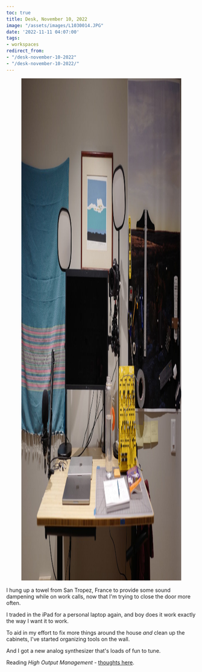 ```yaml
---
toc: true
title: Desk, November 10, 2022
image: "/assets/images/L1030014.JPG"
date: '2022-11-11 04:07:00'
tags:
- workspaces
redirect_from:
- "/desk-november-10-2022"
- "/desk-november-10-2022/"
---
```


<figure class="kg-card kg-image-card kg-width-full"><img src="/assets/images/L1030014-1.JPG" class="kg-image" alt  width="2000" height="1333" ></figure>

I hung up a towel from San Tropez, France to provide some sound dampening while on work calls, now that I'm trying to close the door more often.

I traded in the iPad for a personal laptop again, and boy does it work exactly the way I want it to work.

To aid in my effort to fix more things around the house _and_ clean up the cabinets, I've started organizing tools on the wall.

And I got a new analog synthesizer that's loads of fun to tune.

Reading _High Output Management_ - [thoughts here]( /after-reading-high-output-management/).

